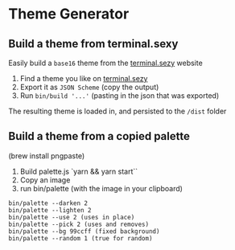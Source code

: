 # Theme Generator

## Build a theme from terminal.sexy

Easily build a `base16` theme from the [terminal.sezy](https://terminal.sexy/) website

1. Find a theme you like on [terminal.sezy](https://terminal.sexy/)
2. Export it as `JSON Scheme` (copy the output)
3. Run `bin/build '...'` (pasting in the json that was exported)

The resulting theme is loaded in, and persisted to the `/dist` folder

## Build a theme from a copied palette

(brew install pngpaste)
1. Build palette.js `yarn && yarn start``
2. Copy an image
3. run bin/palette (with the image in your clipboard)

```
bin/palette --darken 2
bin/palette --lighten 2
bin/palette --use 2 (uses in place)
bin/palette --pick 2 (uses and removes)
bin/palette --bg 99ccff (fixed background)
bin/palette --random 1 (true for random)
```
